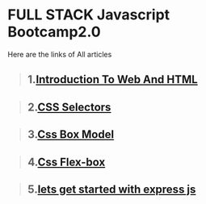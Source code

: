# FULL STACK Javascript Bootcamp2.0

Here are the links of All articles

>## 1.[Introduction To Web And HTML](https://soumya2022.hashnode.dev/introduction-to-web-and-html)

>## 2.[CSS Selectors](https://soumya2022.hashnode.dev/css-selectors)

>## 3.[Css Box Model](https://soumya2022.hashnode.dev/css-box-model)

>## 4.[Css Flex-box](https://soumya2022.hashnode.dev/css-flexbox)

>## 5.[lets get started with express js](https://soumya2022.hashnode.dev/lets-get-started-with-express-js)
